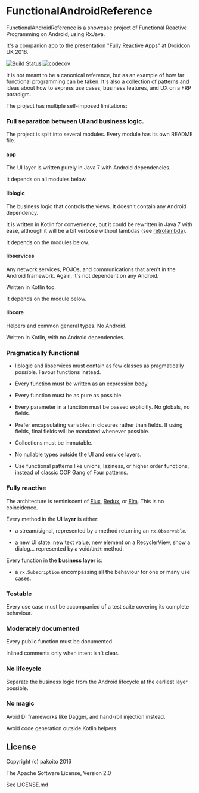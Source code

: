 # FunctionalAndroidReference

FunctionalAndroidReference is a showcase project of Functional Reactive Programming on Android, using RxJava.

It's a companion app to the presentation ["Fully Reactive Apps"](https://speakerdeck.com/pakoito/fully-reactive-apps) at Droidcon UK 2016.

[![Build Status](https://travis-ci.org/pakoito/FunctionalAndroidReference.svg?branch=master)](https://travis-ci.org/pakoito/FunctionalAndroidReference) [![codecov](https://codecov.io/gh/pakoito/FunctionalAndroidReference/branch/master/graph/badge.svg)](https://codecov.io/gh/pakoito/FunctionalAndroidReference)

It is not meant to be a canonical reference, but as an example of how far functional programming can be taken. It's also a collection of patterns and ideas about how to express use cases, business features, and UX on a FRP paradigm.

The project has multiple self-imposed limitations:

### Full separation between UI and business logic.

The project is split into several modules. Every module has its own README file.

#### app

The UI layer is written purely in Java 7 with Android dependencies.

It depends on all modules below.

#### liblogic

The business logic that controls the views. It doesn't contain any Android dependency.

It is written in Kotlin for convenience, but it could be rewritten in Java 7 with ease, although it will be a bit verbose without lambdas (see [retrolambda](https://github.com/orfjackal/retrolambda)).

It depends on the modules below.

#### libservices

Any network services, POJOs, and communications that aren't in the Android framework. Again, it's not dependent on any Android.

Written in Kotlin too.

It depends on the module below.

#### libcore

Helpers and common general types. No Android.

Written in Kotlin, with no Android dependencies.

### Pragmatically functional

* liblogic and libservices must contain as few classes as pragmatically possible. Favour functions instead.

* Every function must be written as an expression body.

* Every function must be as pure as possible.

* Every parameter in a function must be passed explicitly. No globals, no fields.

* Prefer encapsulating variables in closures rather than fields. If using fields, final fields will be mandated whenever possible.

* Collections must be immutable.

* No nullable types outside the UI and service layers.

* Use functional patterns like unions, laziness, or higher order functions, instead of classic OOP Gang of Four patterns.

### Fully reactive

The architecture is reminiscent of [Flux](https://facebook.github.io/flux/docs/overview.html), [Redux](http://redux.js.org/), or [Elm](https://guide.elm-lang.org/architecture/). This is no coincidence.

Every method in the **UI layer** is either:

* a stream/signal, represented by a method returning an `rx.Observable`.

* a new UI state: new text value, new element on a RecyclerView, show a dialog... represented by a void/`Unit` method.

Every function in the **business layer** is:

* a `rx.Subscription` encompassing all the behaviour for one or many use cases.

### Testable

Every use case must be accompanied of a test suite covering its complete behaviour.

### Moderately documented

Every public function must be documented.

Inlined comments only when intent isn't clear.

### No lifecycle

Separate the business logic from the Android lifecycle at the earliest layer possible.

### No magic

Avoid DI frameworks like Dagger, and hand-roll injection instead.

Avoid code generation outside Kotlin helpers.

## License

Copyright (c) pakoito 2016

The Apache Software License, Version 2.0

See LICENSE.md
